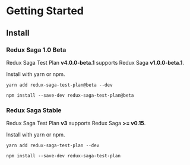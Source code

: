 # Getting Started

## Install

### Redux Saga 1.0 Beta

Redux Saga Test Plan **v4.0.0-beta.1** supports Redux Saga **v1.0.0-beta.1**.

Install with yarn or npm.

```
yarn add redux-saga-test-plan@beta --dev
```

```
npm install --save-dev redux-saga-test-plan@beta
```

### Redux Saga Stable

Redux Saga Test Plan **v3** supports Redux Saga **>= v0.15**.

Install with yarn or npm.

```
yarn add redux-saga-test-plan --dev
```

```
npm install --save-dev redux-saga-test-plan
```
